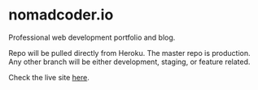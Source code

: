 # nomadcoder.io
Professional web development portfolio and blog.

Repo will be pulled directly from Heroku. The master repo is production. Any other branch will be either development, staging, or feature related.

Check the live site [here](http://nomadcoder.io).
